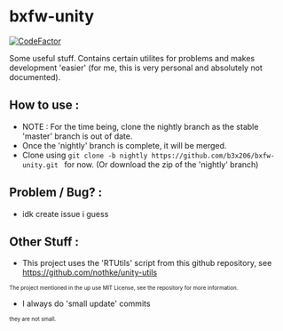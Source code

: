 # bxfw-unity

[![CodeFactor](https://www.codefactor.io/repository/github/b3x206/bxfw-unity/badge)](https://www.codefactor.io/repository/github/b3x206/bxfw-unity)

Some useful stuff.
Contains certain utilites for problems and makes development 'easier' (for me, this is very personal and absolutely not documented).

## How to use : 
* NOTE : For the time being, clone the nightly branch as the stable 'master' branch is out of date.
* Once the 'nightly' branch is complete, it will be merged.
* Clone using ```git clone -b nightly https://github.com/b3x206/bxfw-unity.git ``` for now. (Or download the zip of the 'nightly' branch)

## Problem / Bug? :
* idk create issue i guess

## Other Stuff : 
* This project uses the 'RTUtils' script from this github repository, see https://github.com/nothke/unity-utils

<sup><sub>The project mentioned in the up use MIT License, see the repository for more information.</sub><sup>

* I always do 'small update' commits

<sup><sub>they are not small.</sub></sup>